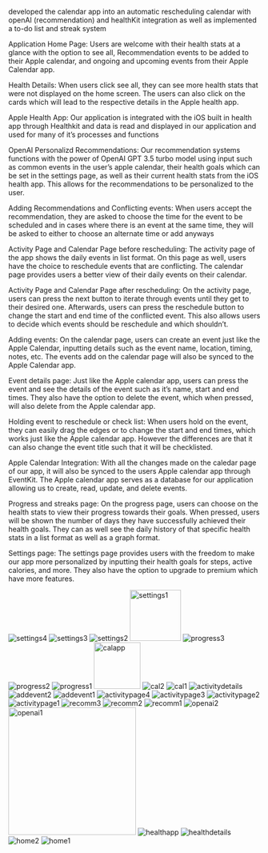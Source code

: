 developed the calendar app into an automatic rescheduling calendar with openAI (recommendation) and healthKit integration as well as implemented a to-do list and streak system

Application Home Page: 
Users are welcome with their health stats at a glance with the option to see all, Recommendation events to be added to their Apple calendar, and ongoing and upcoming events from their Apple Calendar app.

Health Details: 
When users click see all, they can see more health stats that were not displayed on the home screen. The users can also click on the cards which will lead to the respective details in the Apple health app.

Apple Health App: 
Our application is integrated with the iOS built in health app through Healthkit and data is read and displayed in our application and used for many of it’s processes and functions
 
OpenAI Personalizd Recommendations: 
Our recommendation systems functions with the power of OpenAI GPT 3.5 turbo model using input such as common events in the user’s apple calendar, their health goals which can be set in the settings page, as well as their current health stats from the iOS health app. This allows for the recommendations to be personalized to the user.
   	
Adding Recommendations and Conflicting events: 
When users accept the recommendation, they are asked to choose the time for the event to be scheduled and in cases where there is an event at the same time, they will be asked to either to choose an alternate time or add anyways

Activity Page and Calendar Page before rescheduling: 
The activity page of the app shows the daily events in list format. On this page as well, users have the choice to reschedule events that are conflicting. The calendar page provides users a better view of their daily events on their calendar.
  	
Activity Page and Calendar Page after rescheduling: 
On the activity page, users can press the next button to iterate through events until they get to their desired one. Afterwards, users can press the reschedule button to change the start and end time of the conflicted event. This also allows users to decide which events should be reschedule and which shouldn’t.

Adding events: 
On the calendar page, users can create an event just like the Apple Calendar, inputting details such as the event name, location, timing, notes, etc. The events add on the calendar page will also be synced to the Apple Calendar app.

Event details page: 
Just like the Apple calendar app, users can press the event and see the details of the event such as it’s name, start and end times. They also have the option to delete the event, which when pressed, will also delete from the Apple calendar app.

Holding event to reschedule or check list: 
When users hold on the event, they can easily drag the edges or to change the start and end times, which works just like the Apple calendar app. However the differences are that it can also change the event title such that it will be checklisted.

Apple Calendar Integration: 
With all the changes made on the caledar page of our app, it will also be synced to the users Apple calendar app through EventKit. The Apple calendar app serves as a database for our application allowing us to create, read, update, and delete events.
   	
Progress and streaks page: 
On the progress page, users can choose on the health stats to view their progress towards their goals. When pressed, users will be shown the number of days they have successfully achieved their health goals. They can as well see the daily history of that specific health stats in a list format as well as a graph format.

Settings page: 
The settings page provides users with the freedom to make our app more personalized by inputting their health goals for steps, active calories, and more. They also have the option to upgrade to premium which have more features. 

![settings4](https://github.com/far1h/HealthCalendar/assets/87598830/d30cc4a8-f002-415b-b1ee-8cc51f00d315)
![settings3](https://github.com/far1h/HealthCalendar/assets/87598830/1894c803-a1c9-42c8-8187-74053f0a715f)
![settings2](https://github.com/far1h/HealthCalendar/assets/87598830/1a910b5a-2af2-4536-8c3b-8f683d24dc67)
<img width="102" alt="settings1" src="https://github.com/far1h/HealthCalendar/assets/87598830/6c5e8039-41cd-4ca5-a533-32844f221192">
![progress3](https://github.com/far1h/HealthCalendar/assets/87598830/0230f48b-c258-4c42-aa4e-eef6c8479541)
![progress2](https://github.com/far1h/HealthCalendar/assets/87598830/29c48802-60df-4499-98ea-7d3852673013)
![progress1](https://github.com/far1h/HealthCalendar/assets/87598830/59574926-4998-4fa3-aff1-bf38b97dab18)
<img width="93" alt="calapp" src="https://github.com/far1h/HealthCalendar/assets/87598830/feacb758-50e3-4dc8-b1a5-623de385a2cf">
![cal2](https://github.com/far1h/HealthCalendar/assets/87598830/43ad0e07-9f6f-4880-9590-857f075d7ded)
![cal1](https://github.com/far1h/HealthCalendar/assets/87598830/3f2670a7-6a68-43ea-9f06-57190557ed03)
![activitydetails](https://github.com/far1h/HealthCalendar/assets/87598830/df414d9d-0339-49e8-bb20-39d2a0cb571c)
![addevent2](https://github.com/far1h/HealthCalendar/assets/87598830/f70bbfc9-75d0-48a3-ae14-072e9f2597d4)
![addevent1](https://github.com/far1h/HealthCalendar/assets/87598830/c26987c4-b8da-4e8e-b4ab-6b39e58d4681)
![activitypage4](https://github.com/far1h/HealthCalendar/assets/87598830/f26e0f43-600e-4173-befc-fb11742c49a0)
![activitypage3](https://github.com/far1h/HealthCalendar/assets/87598830/809d3393-cbd3-420b-a1ce-ec3cf66981de)
![activitypage2](https://github.com/far1h/HealthCalendar/assets/87598830/e62698a9-1e00-498a-b2e5-7c50d62194d2)
![activitypage1](https://github.com/far1h/HealthCalendar/assets/87598830/7b9891f2-b683-46d9-9e56-6b9ab667f697)
![recomm3](https://github.com/far1h/HealthCalendar/assets/87598830/0887e7ff-2d1c-4577-850f-fee569212296)
![recomm2](https://github.com/far1h/HealthCalendar/assets/87598830/1c4126a1-3f88-4b6d-a224-519257e9487b)
![recomm1](https://github.com/far1h/HealthCalendar/assets/87598830/5335bd2f-2ed2-4705-8bf0-7b2f73374c3d)
![openai2](https://github.com/far1h/HealthCalendar/assets/87598830/8ca1e87c-8c57-4518-875d-7af14870615b)
<img width="255" alt="openai1" src="https://github.com/far1h/HealthCalendar/assets/87598830/a25e8e59-83a6-4a63-be24-ef1647ebc536">
![healthapp](https://github.com/far1h/HealthCalendar/assets/87598830/a32ce4ab-99fc-4ebf-8029-2d6eb45d1d6f)
![healthdetails](https://github.com/far1h/HealthCalendar/assets/87598830/68cd0caf-af01-4286-b374-cc136fb9fbd5)
![home2](https://github.com/far1h/HealthCalendar/assets/87598830/adc6a8f8-809d-4448-a260-750433562e49)
![home1](https://github.com/far1h/HealthCalendar/assets/87598830/4e7e3201-e892-4149-820c-b8e39e66b204)

